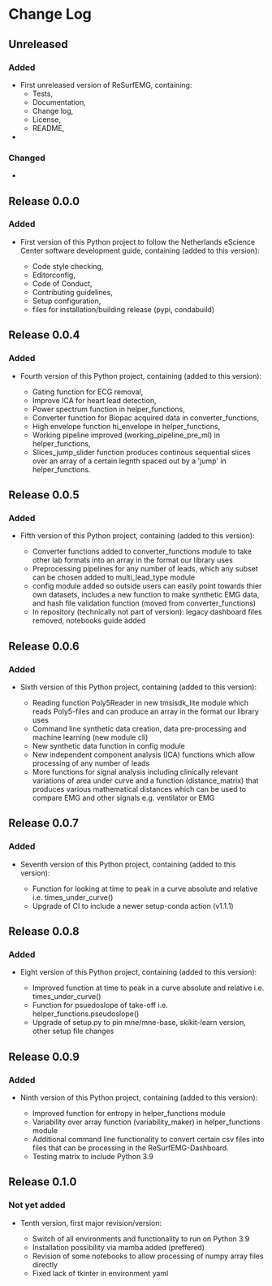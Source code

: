 # Change Log

## Unreleased

### Added
* First unreleased version of ReSurfEMG, containing:
	- Tests,
	- Documentation,
	- Change log,
	- License,
	- README,
* 

### Changed

*
## Release 0.0.0

### Added

* First version of this Python project to follow the Netherlands eScience Center software development guide, containing (added to this version):

	- Code style checking,
	- Editorconfig,
	- Code of Conduct,
	- Contributing guidelines,
	- Setup configuration,
	- files for installation/building release (pypi, condabuild)


## Release 0.0.4

### Added

* Fourth version of this Python project, containing (added to this version):

	- Gating function for ECG removal,
	- Improve ICA for heart lead detection,
	- Power spectrum function in helper_functions,
	- Converter function for Biopac acquired data in converter_functions,
	- High envelope function hi_envelope in helper_functions,
	- Working pipeline improved (working_pipeline_pre_ml) in helper_functions,
	- Slices_jump_slider function produces continous sequential slices over an
    array of a certain legnth spaced out by a 'jump' in helper_functions.

## Release 0.0.5

### Added

* Fifth version of this Python project, containing (added to this version):

	- Converter functions added to converter_functions module to take other lab formats into an array in the format our library uses
	- Preprocessing pipelines for any number of leads, which any subset can be chosen added to multi_lead_type module
	- config module added so outside users can easily point towards thier own datasets, includes a new function to make synthetic EMG data, and hash file validation function (moved from converter_functions)
	- In repository (technically not part of version): legacy dashboard files removed, notebooks guide added

## Release 0.0.6

### Added 

* Sixth version of this Python project, containing (added to this version):

	- Reading function Poly5Reader in new tmsisdk_lite module which reads Poly5-files and can produce an array in the format our library uses
	- Command line synthetic data creation, data pre-processing and machine learning (new module cli)
	- New synthetic data function in config module 
	- New independent component analysis (ICA) functions which allow processing of any number of leads
	- More functions for signal analysis including clinically relevant variations of area under curve and a function (distance_matrix) that produces various mathematical distances which can be used to compare EMG and other signals e.g. ventilator or EMG
	

## Release 0.0.7

### Added 

* Seventh version of this Python project, containing (added to this version):

	- Function for looking at time to peak in a curve absolute and relative i.e. times_under_curve()
	- Upgrade of CI to include a newer setup-conda action (v1.1.1)

## Release 0.0.8

### Added

* Eight version of this Python project, containing (added to this version):

	- Improved function at time to peak in a curve absolute and relative i.e. times_under_curve()
	- Function for psuedoslope of take-off i.e. helper_functions.pseudoslope()
	- Upgrade of setup.py to pin mne/mne-base, skikit-learn version, other setup file changes


## Release 0.0.9

### Added

* Ninth version of this Python project, containing (added to this version):

	- Improved function for entropy in helper_functions module
	- Variability over array function (variability_maker) in helper_functions module
	- Additional command line functionality to convert certain csv files into files that can be processing in the ReSurfEMG-Dashboard.
	- Testing matrix to include Python 3.9 

## Release 0.1.0

### Not yet added

* Tenth version, first major revision/version:

	- Switch of all environments and functionality to run on Python 3.9
	- Installation possibility via mamba added (preffered)
	- Revision of some notebooks to allow processing of numpy array files directly
	- Fixed lack of tkinter in environment yaml

	